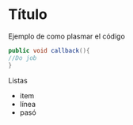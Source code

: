 # Título

Ejemplo de como plasmar el código

```java
public void callback(){
//Do job
}
```

Listas
- item
- línea
- pasó
